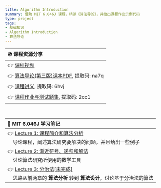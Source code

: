 ```yaml
---
title: Algorithm Introduction
summary: 借助 MIT 6.046J 课程，精读《算法导论》，并给出课程作业示例代码
type: project
tags: 
- 基础知识
- Algorithm Introduction
- 算法导论
---
```


<head>
    <style>
        img{margin-left: 10px;}
        img{margin-right: 20px;}
        .post_fs14_ws0{font-size: 18px; word-spacing:0px;}
    </style>
</head>

<body>

<div class="post_fs14_ws0">

|<b>💿 课程资源分享</b>|
|:-|
|👉 [课程视频](https://www.bilibili.com/video/BV1Kx411f7bL?from=search&seid=8069866096379029959)|
|👉 [算法导论(第三版)课本PDF](https://pan.baidu.com/s/1Wwh2ksb51MtHwZF4KdL-Bg), 提取码: na7q|
|👉 [课程讲义](https://pan.baidu.com/s/11ePPXqvAtsj8wROvE44woA), 提取码: 6hvj|
|👉 [课程作业与测试题集](https://pan.baidu.com/s/1gn5t1ZhheNaeNmeWBvLOGQ), 提取码: 2cc1|
</div>

<br>

<div class="post_fs14_ws0">

|<b>📔 MIT 6.046J 学习笔记</b>|
|:-|
|👉 [Lecture 1: 课程简介和算法分析](https://neth-lab.netlify.app/publication/21-4-18-Intro_and_algorithm_analyse/)<br>&nbsp;&nbsp;&nbsp;&nbsp;导论课程，阐述算法研究要解决的问题，并且给出一些例子|
|👉 [Lecture 2: 渐近符号、递归和解法](https://neth-lab.netlify.app/publication/21-4-18-Asymptotic_notation_and_recurrences/)<br>&nbsp;&nbsp;&nbsp;&nbsp;讨论算法研究所使用的数学工具|
|👉 [Lecture 3: 分治法[未完成]](https://neth-lab.netlify.app/publication/21-4-18-Divide_and_conquer/)<br>&nbsp;&nbsp;&nbsp;&nbsp;思路从前两章的 <b>算法分析</b> 转到 <b>算法设计</b>，讨论基于分治法的算法|
</div>


</body>